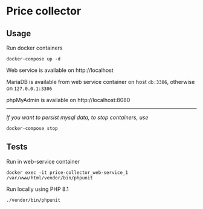 # Price collector

## Usage

Run docker containers
```
docker-compose up -d
```

Web service is available on http://localhost

MariaDB is available from web service container on host `db:3306`, otherwise on `127.0.0.1:3306`

phpMyAdmin is available on http://localhost:8080

___
*If you want to persist mysql data, to stop containers, use*
```
docker-compose stop
```

## Tests

Run in web-service container
```
docker exec -it price-collector_web-service_1 /var/www/html/vendor/bin/phpunit
```

Run locally using PHP 8.1
```
./vendor/bin/phpunit
```